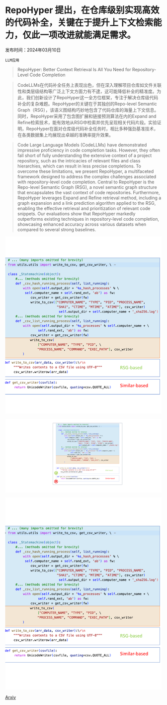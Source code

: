 # RepoHyper 提出，在仓库级别实现高效的代码补全，关键在于提升上下文检索能力，仅此一项改进就能满足需求。

发布时间：2024年03月10日

`LLM应用`

> RepoHyper: Better Context Retrieval Is All You Need for Repository-Level Code Completion

> CodeLLMs在代码补全任务上表现出色，但在深入理解项目仓库如文件关联性和类层级结构等广泛上下文方面力有不逮，这可能降低补全的精准度。为此，我们创新设计了RepoHyper这一全方位框架，专注于解决仓库级代码补全的复杂难题。RepoHyper的关键在于其独创的Repo-level Semantic Graph（RSG），该语义图结构巧妙地包含了代码仓库的海量上下文信息。同时，RepoHyper采用了包含图扩展和链接预测算法在内的Expand and Refine检索技术，能有效地从RSG中检索并优先呈现相关代码片段。实验证明，RepoHyper在面对仓库级代码补全任务时，相比多种强劲基准技术，在各类数据集上均展现出卓越的准确率提升效果。

> Code Large Language Models (CodeLLMs) have demonstrated impressive proficiency in code completion tasks. However, they often fall short of fully understanding the extensive context of a project repository, such as the intricacies of relevant files and class hierarchies, which can result in less precise completions. To overcome these limitations, we present RepoHyper, a multifaceted framework designed to address the complex challenges associated with repository-level code completion. Central to RepoHyper is the Repo-level Semantic Graph (RSG), a novel semantic graph structure that encapsulates the vast context of code repositories. Furthermore, RepoHyper leverages Expand and Refine retrieval method, including a graph expansion and a link prediction algorithm applied to the RSG, enabling the effective retrieval and prioritization of relevant code snippets. Our evaluations show that RepoHyper markedly outperforms existing techniques in repository-level code completion, showcasing enhanced accuracy across various datasets when compared to several strong baselines.

![RepoHyper 提出，在仓库级别实现高效的代码补全，关键在于提升上下文检索能力，仅此一项改进就能满足需求。](../../../paper_images/2403.06095/x1.png)

![RepoHyper 提出，在仓库级别实现高效的代码补全，关键在于提升上下文检索能力，仅此一项改进就能满足需求。](../../../paper_images/2403.06095/x2.png)

![RepoHyper 提出，在仓库级别实现高效的代码补全，关键在于提升上下文检索能力，仅此一项改进就能满足需求。](../../../paper_images/2403.06095/x3.png)

[Arxiv](https://arxiv.org/abs/2403.06095)
